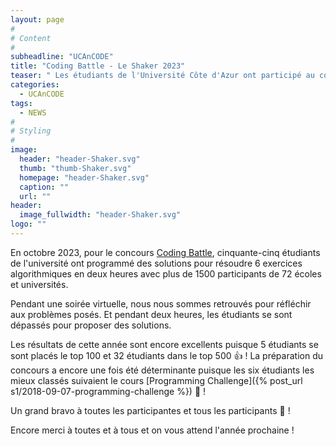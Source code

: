 ```yaml
---
layout: page
#
# Content
#
subheadline: "UCAnCODE"
title: "Coding Battle - Le Shaker 2023"
teaser: " Les étudiants de l'Université Côte d'Azur ont participé au concours de programmation organisé par INSAlgo et le Liris."
categories:
  - UCAnCODE
tags:
  - NEWS
#
# Styling
#
image:
  header: "header-Shaker.svg"
  thumb: "thumb-Shaker.svg"
  homepage: "header-Shaker.svg"
  caption: ""
  url: ""
header:
  image_fullwidth: "header-Shaker.svg"
logo: ""
---
```


En octobre 2023, pour le concours [Coding Battle](https://le-shaker.com/lacodingbattle/), cinquante-cinq étudiants de l'université ont programmé des solutions pour résoudre 6 exercices algorithmiques en deux heures avec plus de 1500 participants de 72 écoles et universités.

Pendant une soirée virtuelle, nous nous sommes retrouvés pour réfléchir aux problèmes posés.
Et pendant deux heures, les étudiants se sont dépassés pour proposer des solutions.

Les résultats de cette année sont encore excellents puisque 5 étudiants se sont placés le top 100 et 32 étudiants dans le top 500 👍 !
La préparation du concours a encore une fois été déterminante puisque les six étudiants les mieux classés suivaient le cours [Programming Challenge]({% post_url s1/2018-09-07-programming-challenge %}) 🤩 !

Un grand bravo à toutes les participantes et tous les participants 🥳 !

Encore merci à toutes et à tous et on vous attend l'année prochaine !
